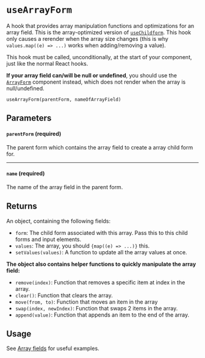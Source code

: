 # `useArrayForm`

A hook that provides array manipulation functions and optimizations for an array field. This is the array-optimized version of [`useChildform`](/docs/useChildForm). This hook only causes a rerender when the array size changes (this is why `values.map((e) => ...)` works when adding/removing a value).

This hook must be called, unconditionally, at the start of your component, just like the normal React hooks.

**If your array field can/will be null or undefined**, you should use the [`ArrayForm`](/docs/ArrayForm) component instead, which does not render when the array is null/undefined.

`useArrayForm(parentForm, nameOfArrayField)`

## Parameters

#### `parentForm` **(required)**

The parent form which contains the array field to create a array child form for.

---

#### `name` **(required)**

The name of the array field in the parent form.

## Returns

An object, containing the following fields:

-   `form`: The child form associated with this array. Pass this to this child forms and input elements.
-   `values`: The array, you should `{map((e) => ...)}` this.
-   `setValues(values)`: A function to update all the array values at once.

**The object also contains helper functions to quickly manipulate the array field:**

-   `remove(index)`: Function that removes a specific item at index in the array.
-   `clear()`: Function that clears the array.
-   `move(from, to)`: Function that moves an item in the array
-   `swap(index, newIndex)`: Function that swaps 2 items in the array.
-   `append(value)`: Function that appends an item to the end of the array.

## Usage

See [Array fields](/docs/Array-fields) for useful examples.
